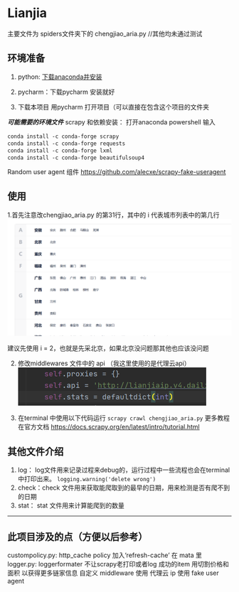 # Lianjia
 
主要文件为 spiders文件夹下的 chengjiao_aria.py //其他均未通过测试

## 环境准备
1. python: [下载anaconda并安装](https://docs.anaconda.com/anaconda/install/windows/)
2. pycharm：下载pycharm 安装就好

3. 下载本项目
用pycharm 打开项目（可以直接在包含这个项目的文件夹

***可能需要的环境文件***
scrapy 和依赖安装： 打开anaconda powershell 输入
```
conda install -c conda-forge scrapy
conda install -c conda-forge requests
conda install -c conda-forge lxml
conda install -c conda-forge beautifulsoup4
```
Random user agent 组件
https://github.com/alecxe/scrapy-fake-useragent

## 使用
1.首先注意改chengjiao_aria.py 的第31行，其中的 i 代表城市列表中的第几行
![0060133c224286bdb0d9a928cf47bd10.png](https://github.com/sqyqyq/Lianjia/blob/master/img/city_list.png)

建议先使用 i = 2，也就是先采北京，如果北京没问题那其他也应该没问题

2. 修改middlewares 文件中的 api （我这里使用的是代理云api）
 ![cf24aa7b01cb2fc4d96ae3afebe0b1cd.png](https://github.com/sqyqyq/Lianjia/blob/master/img/api.png)
 
3. 在terminal 中使用以下代码运行
 `scrapy crawl chengjiao_aria.py`
 更多教程在官方文档 https://docs.scrapy.org/en/latest/intro/tutorial.html
 
 
## 其他文件介绍
1. log： log文件用来记录过程来debug的，运行过程中一些流程也会在terminal中打印出来。
`logging.warning('delete wrong')`
2. check：check 文件用来获取能爬取到的最早的日期，用来检测是否有爬不到的日期
3. stat： stat 文件用来计算能爬到的数量

* * *

## 此项目涉及的点（方便以后参考）
custompolicy.py: http_cache policy 加入‘refresh-cache’ 在 mata 里
logger.py: loggerformater 不让scrapy老打印或者log 成功的item
用切割价格和面积 以获得更多链家信息
自定义 middleware 使用 代理云 ip 
使用 fake user agent
